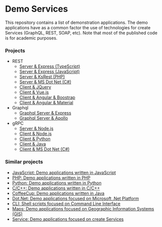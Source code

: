 # Demo Services
This repository contains a list of demonstration applications. The demo applications have as a common factor the use of technologies for create Services (GraphQL, REST, SOAP, etc). Note that most of the published code is for academic purposes.

### Projects 
- REST
    - [Server & Express (TypeScript)](./express.typescript/README.md)
    - [Server & Express (JavaScript)](./rest.server.02.express/README.md)
    - [Server & KsRest (PHP)](./rest.server.01.ksrest/)
    - [Server & MS Dot Net (C#)](./rest.server.01.ksrest/)
    - [Client & JQuery](./rest.client.01.jquery/)
    - [Client & Vue.js](./rest.client.02.vuejs/)
    - [Client & Angular & Boostrap](./rest.client.03.angularboostrap/)
    - [Client & Angular & Material](./rest.client.04.angularmaterial/)
- Graphql
    - [Graphql Server & Express](./graphql.server.01.express/README.md)
    - [Graphql Server & Apollo](./graphql.server.02.apollo/README.md)
- gRPC
    - [Server & Node.js](./grpc.group/server.nodejs/README.md)
    - [Client & Node.js](./grpc.group/client.nodejs/README.md)
    - [Client & Python](./grpc.group/client.python/README.md)
    - [Client & Java](./grpc.group/client.java/README.md)
    - [Client & MS Dot Net (C#)](./grpc.group/client.dotnet/README.md)

### Similar projects 
+ [JavaScript: Demo applications written in JavaScript ](https://github.com/ameksike/demo.javascript)
+ [PHP: Demo applications written in PHP ](https://github.com/ameksike/demo.php)
+ [Python: Demo applications written in Python ](https://github.com/ameksike/demo.python)
+ [C/C++: Demo applications written in C/C++ ](https://github.com/ameksike/demo.c)
+ [CoffeeCup: Demo applications written in Java ](https://github.com/ameksike/demo.java)
+ [Dot.Net: Demo applications focused on  Microsoft .Net Platform ](https://github.com/ameksike/demo.ms.net)
+ [CLI: Shell scripts focused on Command Line Interface ](https://github.com/ameksike/demo.cli)
+ [Maps: Demo applications focused on Geographic Information Systems (GIS)](https://github.com/ameksike/demo.map)
+ [Service: Demo applications focused on create Services ](https://github.com/ameksike/demo.service)




